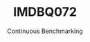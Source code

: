 ---
layout: docu
title: IMDBQ072
subtitle: Continuous Benchmarking
selected: IMDB
expanded: Benchmarking
benchmark: /individual_results/IMDBQ072.html
---